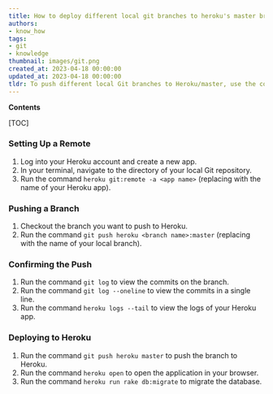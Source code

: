 ```yaml
---
title: How to deploy different local git branches to heroku's master branch?
authors:
- know_how
tags:
- git
- knowledge
thumbnail: images/git.png
created_at: 2023-04-18 00:00:00
updated_at: 2023-04-18 00:00:00
tldr: To push different local Git branches to Heroku/master, use the command `git push heroku branch\_namemaster`.
---
```


**Contents**

[TOC]

### Setting Up a Remote

1. Log into your Heroku account and create a new app.
2. In your terminal, navigate to the directory of your local Git repository.
3. Run the command `heroku git:remote -a <app name>` (replacing <app name> with the name of your Heroku app).

### Pushing a Branch

1. Checkout the branch you want to push to Heroku.
2. Run the command `git push heroku <branch name>:master` (replacing <branch name> with the name of your local branch).

### Confirming the Push

1. Run the command `git log` to view the commits on the branch.
2. Run the command `git log --oneline` to view the commits in a single line.
3. Run the command `heroku logs --tail` to view the logs of your Heroku app.

### Deploying to Heroku

1. Run the command `git push heroku master` to push the branch to Heroku.
2. Run the command `heroku open` to open the application in your browser.
3. Run the command `heroku run rake db:migrate` to migrate the database.
